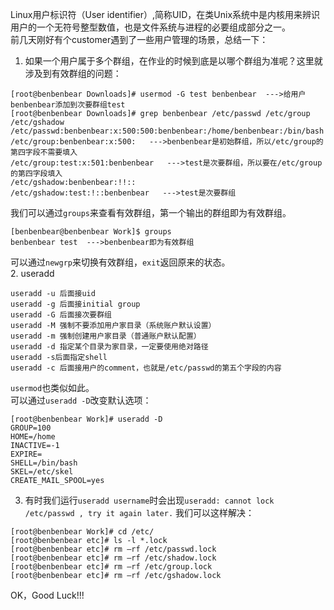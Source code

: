 Linux用户标识符（User identifier）,简称UID，在类Unix系统中是内核用来辨识用户的一个无符号整型数值，也是文件系统与进程的必要组成部分之一。  
前几天刚好有个customer遇到了一些用户管理的场景，总结一下：  
1. 如果一个用户属于多个群组，在作业的时候到底是以哪个群组为准呢？这里就涉及到有效群组的问题：  
```
[root@benbenbear Downloads]# usermod -G test benbenbear  --->给用户benbenbear添加到次要群组test
[root@benbenbear Downloads]# grep benbenbear /etc/passwd /etc/group /etc/gshadow
/etc/passwd:benbenbear:x:500:500:benbenbear:/home/benbenbear:/bin/bash
/etc/group:benbenbear:x:500:   --->benbenbear是初始群组，所以/etc/group的第四字段不需要填入
/etc/group:test:x:501:benbenbear   --->test是次要群组，所以要在/etc/group的第四字段填入
/etc/gshadow:benbenbear:!!::
/etc/gshadow:test:!::benbenbear   --->test是次要群组
```
我们可以通过`groups`来查看有效群组，第一个输出的群组即为有效群组。  
```
[benbenbear@benbenbear Work]$ groups     
benbenbear test  --->benbenbear即为有效群组
```
可以通过`newgrp`来切换有效群组，`exit`返回原来的状态。  
2. useradd
```
useradd -u 后面接uid
useradd -g 后面接initial group
useradd -G 后面接次要群组
useradd -M 强制不要添加用户家目录（系统账户默认设置）
useradd -m 强制创建用户家目录（普通账户默认配置）
useradd -d 指定某个目录为家目录，一定要使用绝对路径
useradd -s后面指定shell
useradd -c 后面接用户的comment，也就是/etc/passwd的第五个字段的内容
```
`usermod`也类似如此。  
可以通过`useradd -D`改变默认选项：
```
[root@benbenbear Work]# useradd -D
GROUP=100
HOME=/home
INACTIVE=-1
EXPIRE=
SHELL=/bin/bash
SKEL=/etc/skel
CREATE_MAIL_SPOOL=yes
```  
3. 有时我们运行`useradd username`时会出现`useradd: cannot lock /etc/passwd , try it again later.`
我们可以这样解决：  
```
[root@benbenbear Work]# cd /etc/
[root@benbenbear etc]# ls -l *.lock
[root@benbenbear etc]# rm –rf /etc/passwd.lock 
[root@benbenbear etc]# rm –rf /etc/shadow.lock
[root@benbenbear etc]# rm –rf /etc/group.lock
[root@benbenbear etc]# rm –rf /etc/gshadow.lock
```
OK，Good Luck!!!
